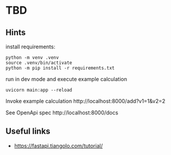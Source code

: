 # TBD

## Hints
install requirements:
```
python -m venv .venv
source .venv/bin/activate
python -m pip install -r requirements.txt
```

run in dev mode and execute example calculation
```
uvicorn main:app --reload
```

Invoke example calculation
http://localhost:8000/add?v1=1&v2=2

See OpenApi spec
http://localhost:8000/docs

## Useful links
- https://fastapi.tiangolo.com/tutorial/